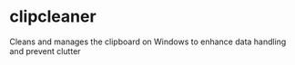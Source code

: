 # clipcleaner
 Cleans and manages the clipboard on Windows to enhance data handling and prevent clutter

